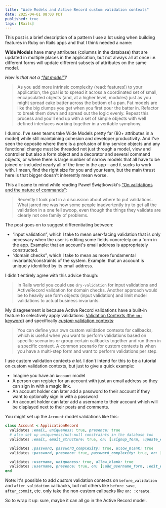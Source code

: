```yaml
---
title: "Wide Models and Active Record custom validation contexts"
date: 2025-04-01 08:00 PDT
published: true
tags: [Rails]
---
```


This post is a brief description of a pattern I use a lot using when building features in Ruby on Rails apps and that I think needed a name:

**Wide Models** have many attributes (columns in the database) that are updated in multiple places in the application, but not always all at once i.e. different forms will update different subsets of attributes on the same model.

*How is that not a [“fat model”](https://codeclimate.com/blog/7-ways-to-decompose-fat-activerecord-models)?*

> As you add more intrinsic complexity (read: features!) to your application, the goal is to spread it across a coordinated set of small, encapsulated objects (and, at a higher level, modules) just as you might spread cake batter across the bottom of a pan. Fat models are like the big clumps you get when you first pour the batter in. Refactor to break them down and spread out the logic evenly. Repeat this process and you'll end up with a set of simple objects with well defined interfaces working together in a veritable symphony.

I dunno. I've seen teams take Wide Models pretty far (80+ attributes in a model) while still maintaining cohesion and developer productivity. And I've seen the opposite where there is a profusion of tiny service objects and any functional change must be threaded not just through a model, view and controller but also a form object and a decorator and several command objects, or where there is large number of narrow models that all have to be joined or included nearly all of the time in the app—and it sucks to work with. I mean, find the right size for you and your team, but the main thrust here is that bigger doesn't inherently mean worse.

This all came to mind while reading Paweł Świątkowski's [“On validations and the nature of commands”](https://katafrakt.me/2025/02/05/validations-nature-commands/):

> Recently I took part in a discussion about where to put validations. What jarred me was how some people inadvertently try to get all the validation in a one fell swoop, even though the things they validate are clearly not one family of problems.

The post goes on to suggest differentiating between:

- “input validation”, which I take to mean user-facing validation that is only necessary when the user is editing some fields concretely on a form in the app. Example: that an account's email address is appropriately constructed.
- “domain checks”, which I take to mean as more fundamental invariants/constraints of the system. Example: that an account is uniquely identified by its email address.

I didn't entirely agree with this advice though:

> In Rails world you could use `dry-validation` for input validations and ActiveRecord validation for domain checks. Another approach would be to heavily use form objects (input validation) and limit model validations to actual business invariants.

My disagreement is because Active Record validations have a built-in feature to selectively apply validations: [Validation Contexts \(the `on:` keyword\)](https://guides.rubyonrails.org/active_record_validations.html#on) and specifically [_custom_ validation contexts](https://guides.rubyonrails.org/active_record_validations.html#custom-contexts):

> You can define your own custom validation contexts for callbacks, which is useful when you want to perform validations based on specific scenarios or group certain callbacks together and run them in a specific context. A common scenario for custom contexts is when you have a multi-step form and want to perform validations per step.

I use custom validation contexts _a lot_. I don't intend for this to be a tutorial on custom validation contexts, but just to give a quick example:

- Imagine you have an `Account` model
- A person can register for an account with just an email address so they can sign in with a magic link.
- An account holder can later add a password to their account if they want to optionally sign in with a password
- An account holder can later add a username to their account which will be displayed next to their posts and comments.

You might set up the `Account` model validations like this:

```ruby
class Account < ApplicationRecord
  validates :email, uniqueness: true, presence: true
  # also set up uniqueness/not-null constraints in the database too
  validates :email, email_structure: true, on: [:signup_form, :update_email_form]

  validates :password, password_complexity: true, allow_blank: true
  validates :password, presence: true, password_complexity: true, on: [:add_password_form, :edit_password_form]

  validates :username, uniqueness: true, allow_blank: true
  validates :username, presence: true, on: [:add_username_form, :edit_username_form]
end
```

Note: it's possible to add _custom_ validation contexts on `before_validation` and `after_validation` callbacks, but not others like `before_save`, `after_commit`, etc. only take the non-custom callbacks like `on: :create`.

So to wrap it up: sure, maybe it can all go in the Active Record model.

